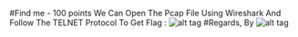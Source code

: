 #Find me - 100 points
We Can Open The Pcap File Using Wireshark And Follow The TELNET Protocol To Get Flag : 
![alt tag](https://github.com/MrMugiwara/WriteupsCTF/blob/master/ufoCTF2016/Find_Me/flag.png)
#Regards, By
![alt tag](https://github.com/MrMugiwara/MrMugiwara.github.io/blob/master/images/Mr.Mugiwara.jpg)
